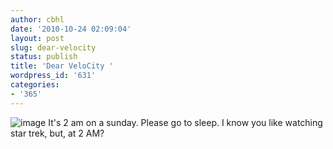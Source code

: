 ```yaml
---
author: cbhl
date: '2010-10-24 02:09:04'
layout: post
slug: dear-velocity
status: publish
title: 'Dear VeloCity '
wordpress_id: '631'
categories:
- '365'
---
```


![image](http://blog.azuresky.ca/blog/wp-content/uploads/2010/10/wpid-IMG_20101024_020739.jpg)
It's 2 am on a sunday. Please go to sleep. I know you like watching star
trek, but, at 2 AM?
